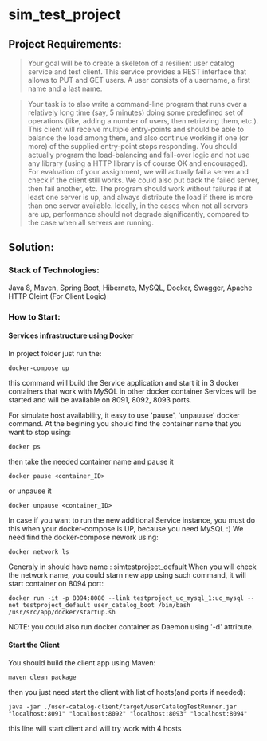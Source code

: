 # sim_test_project

## Project Requirements:

> Your goal will be to create a skeleton of a resilient user catalog service and test client. This service provides a REST interface that allows to PUT and GET users. A user consists of a username, a first name and a last name.

> Your task is to also write a command-line program that runs over a relatively long time (say, 5 minutes) doing some predefined set of operations (like, adding a number of users, then retrieving them, etc.).
> This client will receive multiple entry-points and should be able to balance the load among them, and also continue working if one (or more) of the supplied entry-point stops responding.
> You should actually program the load-balancing and fail-over logic and not use any library (using a HTTP library is of course OK and encouraged).
> For evaluation of your assignment, we will actually fail a server and check if the client still works. We could also put back the failed server, then fail another, etc. The program should work without failures if at least one server is up, and always distribute the load if there is more than one server available. Ideally, in the cases when not all servers are up, performance should not degrade significantly, compared to the case when all servers are running.

## Solution:

### Stack of Technologies:
Java 8, Maven, Spring Boot, Hibernate, MySQL, Docker, Swagger, Apache HTTP Cleint (For Client Logic)

### How to Start:

#### Services infrastructure using Docker
In project folder just run the: 
```
docker-compose up
```
this command will build the Service application and start it in 3 docker containers that work with MySQL in other docker container
Services will be started and will be available on 8091, 8092, 8093 ports.

For simulate host availability, it easy to use 'pause', 'unpauuse' docker command. 
At the begining you should find the container name that you want to stop using:
```
docker ps
```
then take the needed container name and pause it 
```
docker pause <container_ID>
```
or unpause it 
```
docker unpause <container_ID>
```

In case if you want to run the new additional Service instance, you must do this when your docker-compose is UP,
because you need MySQL :)
We need find the docker-compose nework using:
```
docker network ls
```
Generaly in should have name : simtestproject_default
When you will check the network name, you could starn new app using such command, it will start container on 8094 port:
```
docker run -it -p 8094:8080 --link testproject_uc_mysql_1:uc_mysql --net testproject_default user_catalog_boot /bin/bash /usr/src/app/docker/startup.sh
```
NOTE: you could also run docker container as Daemon using '-d' attribute.

#### Start the Client
You should build the client app using Maven:
```
maven clean package
```
then you just need start the client with list of hosts(and ports if needed):
```
java -jar ./user-catalog-client/target/userCatalogTestRunner.jar "localhost:8091" "localhost:8092" "localhost:8093" "localhost:8094"
```
this line will start client and will try work with 4 hosts
